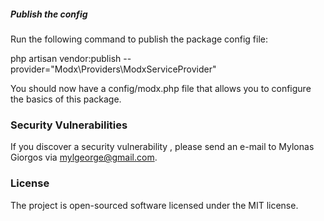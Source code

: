##### Publish the config

Run the following command to publish the package config file:

php artisan vendor:publish --provider="Modx\Providers\ModxServiceProvider"

You should now have a config/modx.php file that allows you to configure the basics of this package.

### Security Vulnerabilities

If you discover a security vulnerability , please send an e-mail to Mylonas Giorgos via mylgeorge@gmail.com. 

### License

The project is open-sourced software licensed under the MIT license.

